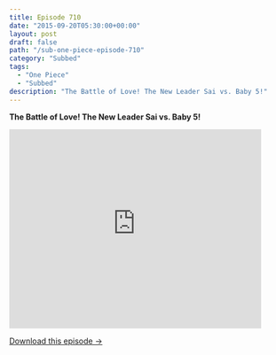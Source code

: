 ```yaml
---
title: Episode 710
date: "2015-09-20T05:30:00+00:00"
layout: post
draft: false
path: "/sub-one-piece-episode-710"
category: "Subbed"
tags:
  - "One Piece"
  - "Subbed"
description: "The Battle of Love! The New Leader Sai vs. Baby 5!"
---
```


**The Battle of Love! The New Leader Sai vs. Baby 5!**

<iframe width="640" height="360" src="https://www.rapidvideo.com/e/G6FRPGJ0D6" frameborder="0" marginwidth=0 marginheight=0 scrolling=no allowfullscreen style="max-width:90%;"></iframe>

<a href="http://ouo.io/qs/eCodkFEQ?s=https://www.rapidvideo.com/d/G6FRPGJ0D6" class="styled_a">Download this episode →</a>

